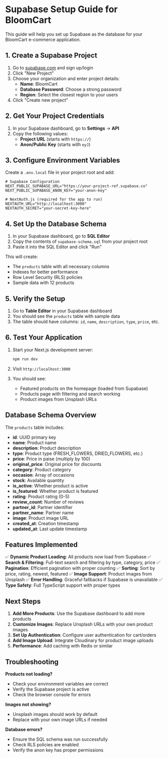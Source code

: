 # Supabase Setup Guide for BloomCart

This guide will help you set up Supabase as the database for your BloomCart e-commerce application.

## 1. Create a Supabase Project

1. Go to [supabase.com](https://supabase.com) and sign up/login
2. Click "New Project"
3. Choose your organization and enter project details:
   - **Name**: BloomCart
   - **Database Password**: Choose a strong password
   - **Region**: Select the closest region to your users
4. Click "Create new project"

## 2. Get Your Project Credentials

1. In your Supabase dashboard, go to **Settings** → **API**
2. Copy the following values:
   - **Project URL** (starts with `https://`)
   - **Anon/Public Key** (starts with `eyJ`)

## 3. Configure Environment Variables

Create a `.env.local` file in your project root and add:

```env
# Supabase Configuration
NEXT_PUBLIC_SUPABASE_URL="https://your-project-ref.supabase.co"
NEXT_PUBLIC_SUPABASE_ANON_KEY="your-anon-key"

# NextAuth.js (required for the app to run)
NEXTAUTH_URL="http://localhost:3000"
NEXTAUTH_SECRET="your-secret-key-here"
```

## 4. Set Up the Database Schema

1. In your Supabase dashboard, go to **SQL Editor**
2. Copy the contents of `supabase-schema.sql` from your project root
3. Paste it into the SQL Editor and click "Run"

This will create:
- The `products` table with all necessary columns
- Indexes for better performance
- Row Level Security (RLS) policies
- Sample data with 12 products

## 5. Verify the Setup

1. Go to **Table Editor** in your Supabase dashboard
2. You should see the `products` table with sample data
3. The table should have columns: `id`, `name`, `description`, `type`, `price`, etc.

## 6. Test Your Application

1. Start your Next.js development server:
   ```bash
   npm run dev
   ```

2. Visit `http://localhost:3000`
3. You should see:
   - Featured products on the homepage (loaded from Supabase)
   - Products page with filtering and search working
   - Product images from Unsplash URLs

## Database Schema Overview

The `products` table includes:

- **id**: UUID primary key
- **name**: Product name
- **description**: Product description
- **type**: Product type (FRESH_FLOWERS, DRIED_FLOWERS, etc.)
- **price**: Price in paise (multiply by 100)
- **original_price**: Original price for discounts
- **category**: Product category
- **occasion**: Array of occasions
- **stock**: Available quantity
- **is_active**: Whether product is active
- **is_featured**: Whether product is featured
- **rating**: Product rating (0-5)
- **review_count**: Number of reviews
- **partner_id**: Partner identifier
- **partner_name**: Partner name
- **image**: Product image URL
- **created_at**: Creation timestamp
- **updated_at**: Last update timestamp

## Features Implemented

✅ **Dynamic Product Loading**: All products now load from Supabase
✅ **Search & Filtering**: Full-text search and filtering by type, category, price
✅ **Pagination**: Efficient pagination with proper counting
✅ **Sorting**: Sort by price, rating, newest, featured
✅ **Image Support**: Product images from Unsplash
✅ **Error Handling**: Graceful fallbacks if Supabase is unavailable
✅ **Type Safety**: Full TypeScript support with proper types

## Next Steps

1. **Add More Products**: Use the Supabase dashboard to add more products
2. **Customize Images**: Replace Unsplash URLs with your own product images
3. **Set Up Authentication**: Configure user authentication for cart/orders
4. **Add Image Upload**: Integrate Cloudinary for product image uploads
5. **Performance**: Add caching with Redis or similar

## Troubleshooting

**Products not loading?**
- Check your environment variables are correct
- Verify the Supabase project is active
- Check the browser console for errors

**Images not showing?**
- Unsplash images should work by default
- Replace with your own image URLs if needed

**Database errors?**
- Ensure the SQL schema was run successfully
- Check RLS policies are enabled
- Verify the anon key has proper permissions

